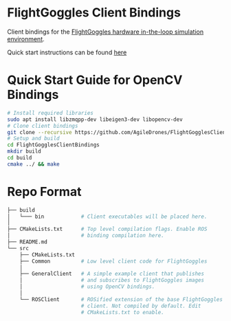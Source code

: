 # FlightGoggles Client Bindings

Client bindings for the [FlightGoggles hardware in-the-loop simulation environment](https://github.com/AgileDrones/FlightGoggles).

Quick start instructions can be found [here](https://github.com/AgileDrones/FlightGoggles/README.md) 

# Quick Start Guide for OpenCV Bindings

```bash
# Install required libraries
sudo apt install libzmqpp-dev libeigen3-dev libopencv-dev
# Clone client bindings
git clone --recursive https://github.com/AgileDrones/FlightGogglesClientBindings.git
# Setup and build
cd FlightGogglesClientBindings
mkdir build
cd build
cmake ../ && make
```

# Repo Format

```bash
├── build
│   └─── bin            # Client executables will be placed here. 
│
├── CMakeLists.txt      # Top level compilation flags. Enable ROS
│                       # binding compilation here.
├── README.md
└── src
    ├── CMakeLists.txt  
    ├── Common          # Low level client code for FlightGoggles
    │
    ├── GeneralClient   # A simple example client that publishes 
    │                   # and subscribes to FlightGoggles images
    │                   # using OpenCV bindings.
    │
    └── ROSClient       # ROSified extension of the base FlightGoggles
                        # client. Not compiled by default. Edit 
                        # CMakeLists.txt to enable.
```